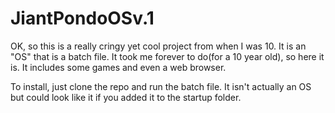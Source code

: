 # JiantPondoOSv.1
OK, so this is a really cringy yet cool project from when I was 10.  It is an "OS" that is a batch file.  It took me forever to do(for a 10 year old), so here it is.  It includes some games and even a web browser.

To install, just clone the repo and run the batch file.  It isn't actually an OS but could look like it if you added it to the startup folder.
